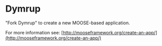 Dymrup
=====

"Fork Dymrup" to create a new MOOSE-based application.

For more information see: [http://mooseframework.org/create-an-app/](http://mooseframework.org/create-an-app/)
